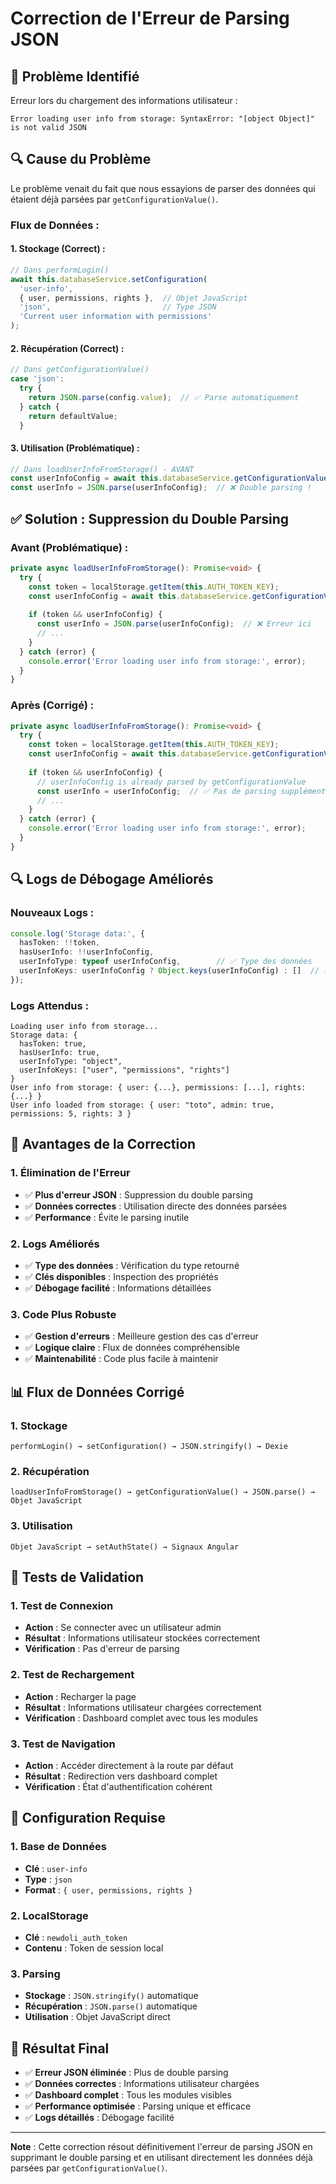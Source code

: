 # Correction de l'Erreur de Parsing JSON

## 🔧 **Problème Identifié**

Erreur lors du chargement des informations utilisateur :
```
Error loading user info from storage: SyntaxError: "[object Object]" is not valid JSON
```

## 🔍 **Cause du Problème**

Le problème venait du fait que nous essayions de parser des données qui étaient déjà parsées par `getConfigurationValue()`.

### **Flux de Données :**

#### **1. Stockage (Correct) :**
```typescript
// Dans performLogin()
await this.databaseService.setConfiguration(
  'user-info',
  { user, permissions, rights },  // Objet JavaScript
  'json',                         // Type JSON
  'Current user information with permissions'
);
```

#### **2. Récupération (Correct) :**
```typescript
// Dans getConfigurationValue()
case 'json':
  try {
    return JSON.parse(config.value);  // ✅ Parse automatiquement
  } catch {
    return defaultValue;
  }
```

#### **3. Utilisation (Problématique) :**
```typescript
// Dans loadUserInfoFromStorage() - AVANT
const userInfoConfig = await this.databaseService.getConfigurationValue('user-info');
const userInfo = JSON.parse(userInfoConfig);  // ❌ Double parsing !
```

## ✅ **Solution : Suppression du Double Parsing**

### **Avant (Problématique) :**
```typescript
private async loadUserInfoFromStorage(): Promise<void> {
  try {
    const token = localStorage.getItem(this.AUTH_TOKEN_KEY);
    const userInfoConfig = await this.databaseService.getConfigurationValue('user-info');
    
    if (token && userInfoConfig) {
      const userInfo = JSON.parse(userInfoConfig);  // ❌ Erreur ici
      // ...
    }
  } catch (error) {
    console.error('Error loading user info from storage:', error);
  }
}
```

### **Après (Corrigé) :**
```typescript
private async loadUserInfoFromStorage(): Promise<void> {
  try {
    const token = localStorage.getItem(this.AUTH_TOKEN_KEY);
    const userInfoConfig = await this.databaseService.getConfigurationValue('user-info');
    
    if (token && userInfoConfig) {
      // userInfoConfig is already parsed by getConfigurationValue
      const userInfo = userInfoConfig;  // ✅ Pas de parsing supplémentaire
      // ...
    }
  } catch (error) {
    console.error('Error loading user info from storage:', error);
  }
}
```

## 🔍 **Logs de Débogage Améliorés**

### **Nouveaux Logs :**
```typescript
console.log('Storage data:', {
  hasToken: !!token,
  hasUserInfo: !!userInfoConfig,
  userInfoType: typeof userInfoConfig,        // ✅ Type des données
  userInfoKeys: userInfoConfig ? Object.keys(userInfoConfig) : []  // ✅ Clés disponibles
});
```

### **Logs Attendus :**
```
Loading user info from storage...
Storage data: { 
  hasToken: true, 
  hasUserInfo: true, 
  userInfoType: "object", 
  userInfoKeys: ["user", "permissions", "rights"] 
}
User info from storage: { user: {...}, permissions: [...], rights: {...} }
User info loaded from storage: { user: "toto", admin: true, permissions: 5, rights: 3 }
```

## 🚀 **Avantages de la Correction**

### **1. Élimination de l'Erreur**
- ✅ **Plus d'erreur JSON** : Suppression du double parsing
- ✅ **Données correctes** : Utilisation directe des données parsées
- ✅ **Performance** : Évite le parsing inutile

### **2. Logs Améliorés**
- ✅ **Type des données** : Vérification du type retourné
- ✅ **Clés disponibles** : Inspection des propriétés
- ✅ **Débogage facilité** : Informations détaillées

### **3. Code Plus Robuste**
- ✅ **Gestion d'erreurs** : Meilleure gestion des cas d'erreur
- ✅ **Logique claire** : Flux de données compréhensible
- ✅ **Maintenabilité** : Code plus facile à maintenir

## 📊 **Flux de Données Corrigé**

### **1. Stockage**
```
performLogin() → setConfiguration() → JSON.stringify() → Dexie
```

### **2. Récupération**
```
loadUserInfoFromStorage() → getConfigurationValue() → JSON.parse() → Objet JavaScript
```

### **3. Utilisation**
```
Objet JavaScript → setAuthState() → Signaux Angular
```

## 🧪 **Tests de Validation**

### **1. Test de Connexion**
- **Action** : Se connecter avec un utilisateur admin
- **Résultat** : Informations utilisateur stockées correctement
- **Vérification** : Pas d'erreur de parsing

### **2. Test de Rechargement**
- **Action** : Recharger la page
- **Résultat** : Informations utilisateur chargées correctement
- **Vérification** : Dashboard complet avec tous les modules

### **3. Test de Navigation**
- **Action** : Accéder directement à la route par défaut
- **Résultat** : Redirection vers dashboard complet
- **Vérification** : État d'authentification cohérent

## 🔧 **Configuration Requise**

### **1. Base de Données**
- **Clé** : `user-info`
- **Type** : `json`
- **Format** : `{ user, permissions, rights }`

### **2. LocalStorage**
- **Clé** : `newdoli_auth_token`
- **Contenu** : Token de session local

### **3. Parsing**
- **Stockage** : `JSON.stringify()` automatique
- **Récupération** : `JSON.parse()` automatique
- **Utilisation** : Objet JavaScript direct

## 🎯 **Résultat Final**

- ✅ **Erreur JSON éliminée** : Plus de double parsing
- ✅ **Données correctes** : Informations utilisateur chargées
- ✅ **Dashboard complet** : Tous les modules visibles
- ✅ **Performance optimisée** : Parsing unique et efficace
- ✅ **Logs détaillés** : Débogage facilité

---

**Note** : Cette correction résout définitivement l'erreur de parsing JSON en supprimant le double parsing et en utilisant directement les données déjà parsées par `getConfigurationValue()`.
